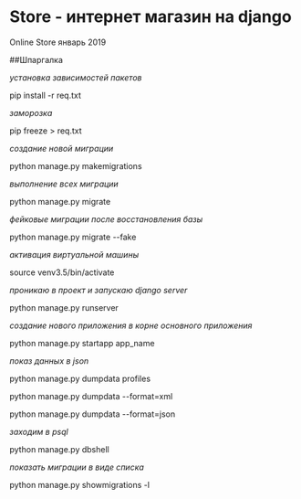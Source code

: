 # Store - интернет магазин на django

Online Store январь 2019


##Шпаргалка

_установка зависимостей пакетов_

pip install -r req.txt

_заморозка_

pip freeze > req.txt

_создание новой миграции_

python manage.py makemigrations

_выполнение всех миграции_

python manage.py migrate

_фейковые миграции после восстановления базы_

python manage.py migrate --fake

_активация виртуальной машины_

source venv3.5/bin/activate

_проникаю в проект и запускаю django server_

python manage.py runserver

_создание нового приложения в корне основного приложения_

python manage.py startapp app_name

_показ данных в json_

python manage.py dumpdata profiles

python manage.py dumpdata --format=xml

python manage.py dumpdata --format=json

_заходим в psql_

python manage.py dbshell

_показать миграции в виде списка_

python manage.py showmigrations -l